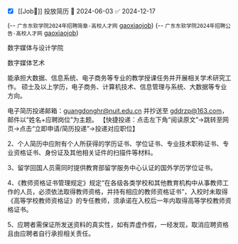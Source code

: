 - [x] [[Job👔]] 投放简历 📅 2024-06-03 ✅ 2024-12-17

(-- `广东东软学院2024年招聘简章-高校人才网` [gaoxiaojob](https://www.gaoxiaojob.com/announcement/detail/5933.html))
(-- `广东东软学院2024年招聘公告-高校人才网` [gaoxiaojob](https://www.gaoxiaojob.com/announcement/detail/204241.html))



数字媒体与设计学院

数字媒体艺术

能承担大数据、信息系统、电子商务等专业的教学授课任务并开展相关学术研究工作。
硕士及以上学历，电子商务、计算机技术、信息管理与系统、大数据等专业方向。


电子简历投递邮箱：guangdonghr@nuit.edu.cn 并抄送至 gddrzp@163.com，邮件以“姓名+应聘岗位”为主题。
【快捷投递：点击左下角“阅读原文”→跳转至网页→点击“立即申请/简历投递”→投递对应职位】

2、个人简历中应附有个人所获得的学历证书、学位证书、专业技术职称证书、专业资格证书、身份证及其他相关证件的扫描件等材料。

3、留学回国人员需同时提供教育部留学服务中心认证的国外学历学位证书。

4、《教师资格证书管理规定》规定“在各级各类学校和其他教育机构中从事教师工作的人员，必须依法取得教师资格，并持有相应的教师资格证书”，入校时未取得《高等学校教师资格证》的专任教师，须承诺在入校后一年内取得高等学校教师资格证书。

5、应聘者需保证所发送资料的真实性，如有弄虚作假，一经发现，取消应聘资格且由应聘者自行承担相关责任。